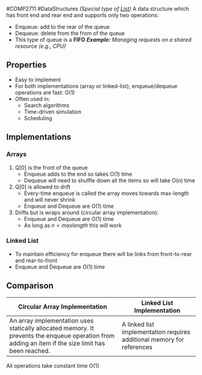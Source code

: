 #COMP2711 #DataStructures 
*(Special type of [List](Lists.md))*
A data structure which has front end and rear end and supports only two operations:
- Enqueue: add to the rear of the queue
- Dequeue: delete from the from of the queue
- This type of queue is a **FIFO**
***Example:** Managing requests on a shared resource (e.g., CPU)*
## Properties
- Easy to implement
- For both implementations (array or linked-list), enqueue/dequeue operations are fast: O(1)
- Often used in:
	- Search algorithms
	- Time-driven simulation
	- Scheduling
## Implementations
### Arrays
1. Q[0] is the front of the queue
	- Enqueue adds to the end so takes O(1) time
	- Dequeue will need to shuffle down all the items so will take O(n) time
2. Q[0] is allowed to drift
	- Every-time enqueue is called the array moves towards max-length and will never shrink
	- Enqueue and Dequeue are O(1) time
3. Drifts but is wraps around (circular array implementation):
	-  Enqueue and Dequeue are O(1) time
	- As long as $n < maxlength$ this will work
### Linked List
- To maintain efficiency for enqueue there will be links from front-to-rear and rear-to-front
- Enqueue and Dequeue are O(1) time
## Comparison
| Circular Array Implementation | Linked List Implementation |
| --- | --- |
| An array implementation uses statically allocated memory. It prevents the enqueue operation from adding an item if the size limit has been reached. | A linked list implementation requires additional memory for references |
All operations take constant time O(1)
